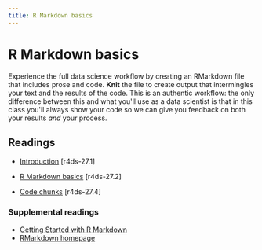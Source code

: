```yaml
---
title: R Markdown basics
---
```


<!-- Generated automatically from rmarkdown-basics.yml. Do not edit by hand -->

# R Markdown basics

Experience the full data science workflow by creating an RMarkdown file that includes prose and code. __Knit__ the file to create output that intermingles your text and the results of the code. This is an authentic workflow: the only difference between this and what you'll use as a data scientist is that in this class you'll always show your code so we can give you feedback on both your results _and_ your process.

## Readings

  * [Introduction](http://r4ds.had.co.nz/r-markdown.html#introduction-18) [r4ds-27.1]

  * [R Markdown basics](http://r4ds.had.co.nz/r-markdown.html#r-markdown-basics) [r4ds-27.2]

  * [Code chunks](http://r4ds.had.co.nz/r-markdown.html#code-chunks) [r4ds-27.4]


### Supplemental readings

* [Getting Started with R Markdown](supplements.html#grolemund-rmarkdown)
* [RMarkdown homepage](supplements.html#rmarkdown)


